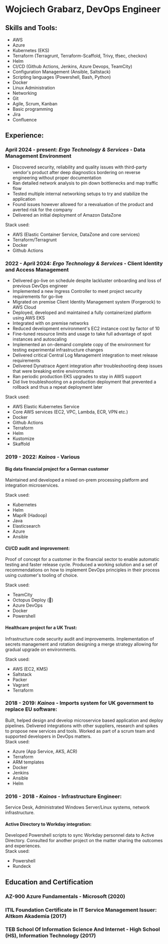 # Wojciech Grabarz, DevOps Engineer
## Skills and Tools:
- AWS
- Azure  
- Kubernetes (EKS)
- Terraform (Terragrunt, Terraform-Scaffold, Trivy, tfsec, checkov)
- Helm
- CI/CD (Github Actions, Jenkins, Azure Devops, TeamCity)
- Configuration Management (Ansible, Saltstack)
- Scripting languages (Powershell, Bash, Python)  
- Docker
- Linux Administration
- Networking
- Git
- Agile, Scrum, Kanban
- Basic programming
- Jira 
- Confluence  
## Experience:  
### April 2024 - present: **_Ergo Technology & Services_**  - Data Management Environment
- Discovered security, reliability and quality issues with third-party vendor's product after deep diagnostics bordering on reverse engineering without proper documentation  
- Ran detailed network analysis to pin down bottlenecks and map traffic flow
- Tested multiple internal networking setups to try and stabilize the application  
- Found issues however allowed for a reevaluation of the product and averted risk for the company  
- Delivered an initial deployment of Amazon DataZone  

Stack used:  
- AWS (Elastic Container Service, DataZone and core services)  
- Terraform/Terragrunt  
- Docker
- Github Actions  

### 2022 - April 2024: **_Ergo Technology & Services_** - Client Identity and Access Management
- Delivered go-live on schedule despite lackluster onboarding and loss of previous DevOps engineer  
- Implemented a new Ingress Controller to meet project security requirements for go-live
- Migrated on premise Client Identity Management system (Forgerock) to AWS Cloud  
- Deployed, developed and maintained a fully containerized platform using AWS EKS  
- Integrated with on premise networks
- Reduced development environment's EC2 instance cost by factor of 10
- Fine-tuned resource limits and usage to take full advantage of spot instances and autoscaling  
- Implemented an on-demand complete copy of the environment for testing experimental infrastructure changes    
- Delivered critical Central Log Management integration to meet release requirements     
- Delivered Dynatrace Agent integration after troubleshooting deep issues that were breaking entire environments  
- Ran periodic production EKS upgrades to stay in AWS support
- Did live troubleshooting on a production deployment that prevented a rollback and thus a repeat deployment later  
  
Stack used:  
- AWS Elastic Kubernetes Service  
- Core AWS services (EC2, VPC, Lambda, ECR, VPN etc.)  
- Docker  
- Github Actions  
- Terraform   
- Helm  
- Kustomize  
- Skaffold  
### 2019 - 2022:  **_Kainos_** - Various

#### Big data financial project for a German customer  
Maintained and developed a mixed on-prem processing platform and integration microservices.  

Stack used:
- Kubernetes
- Helm
- MaprR (Hadoop)
- Java
- Elasticsearch
- Azure
- Ansible

#### CI/CD audit and improvement:
Proof of concept for a customer in the financial sector to enable automatic testing and faster release cycle. Produced a working solution and a set of recommendations on how to implement DevOps principles in their process using customer's tooling of choice.  

Stack used: 
- TeamCity
- Octopus Deploy (🤮)
- Azure DevOps
- Docker
- Powershell

#### Healthcare project for a UK Trust: 
Infrastructure code security audit and improvements. Implementation of secrets management and rotation designing a merge strategy allowing for gradual upgrade on environments. 

Stack used:
- AWS (EC2, KMS)
- Saltstack
- Packer
- Vagrant
- Terraform

### 2018 - 2019:  **_Kainos_** - Imports system for UK government to replace EU software:
Built, helped design and develop microservice based application and deploy pipelines. Delivered integrations with other suppliers, research and spikes to propose new services and tools. Worked as part of a scrum team and supported developers in DevOps matters.  
Stack used: 
- Azure (App Service, AKS, ACR)
- Terraform
- ARM templates
- Docker
- Jenkins
- Ansible
- Helm
### 2016 - 2018 - **_Kainos_** - Infrastructure Engineer:  
Service Desk, Administrated Windows Server/Linux systems, network infrastructure.  

#### Active Directory to Workday integration:  
Developed Powershell scripts to sync Workday personnel data to Active Directory. Consulted for another project on the matter sharing the outcomes and experiences.  
Stack used:
- Powershell
- Rundeck

## Education and Certification 
### AZ-900 Azure Fundamentals - Microsoft (2020)  
### ITIL Foundation Certificate in IT Service Management Issuer: Altkom Akademia (2017)  
### TEB School Of Information Science And Internet - High School (HS), Information Technology (2017)
